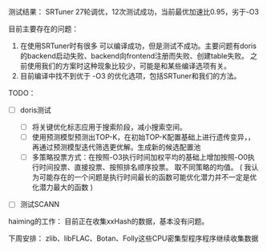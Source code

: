 测试结果：
SRTuner 27轮调优，12次测试成功，当前最优加速比0.95，劣于-O3

目前主要存在的问题：
1. 在使用SRTuner时有很多 可以编译成功，但是测试不成功。主要问题有doris的backend启动失败、backend向frontend注册而失败、创建table失败。 之前使用我们的方案时这种现象比较少，可能是和某些编译选项有关。
2. 目前编译中找不到优于 -O3 的优化选项，包括SRTuner和我们的方法。

TODO：
- [ ] doris测试
	- [ ] 将关键优化标志应用于搜索阶段，减小搜索空间。
	- [ ] 使用预测模型预测出TOP-K，在初始TOP-K配置基础上进行遗传变异，，再通过预测模型迭代筛选更优解。生成新的候选配置池
	- [ ] 多策略投票方式：在按照-O3执行时间加权平均的基础上增加按照-O0执行时间投票、直接投票、按照排名顺序投票。  取不同策略的均值。
	      ( 我认为可能存在的一个问题是执行时间最长的函数可能优化潜力并不一定是优化潜力最大的函数 )
- [ ] 测试SCANN


haiming的工作：
目前正在收集xxHash的数据，基本没有问题。

下周安排：
zlib、libFLAC、Botan、Folly这些CPU密集型程序程序继续收集数据